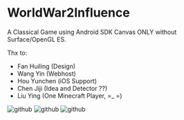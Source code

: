 # WorldWar2Influence
A Classical Game using Android SDK Canvas ONLY without Surface/OpenGL ES.

Thx to:
* Fan Huiling (Design)
* Wang Yin (Webhost)
* Hou Yunchen (iOS Support)
* Chen Jiji (Idea and Detector ??)
* Liu Ying (One Minecraft Player, =_ =)

![github](https://raw.githubusercontent.com/imknown/me/master/WorldWar2Influence_Screenshots/2_Main.png "github")
![github](https://raw.githubusercontent.com/imknown/me/master/WorldWar2Influence_Screenshots/4_TypeA.png "github")
![github](https://raw.githubusercontent.com/imknown/me/master/WorldWar2Influence_Screenshots/5_TypeB.png "github")
